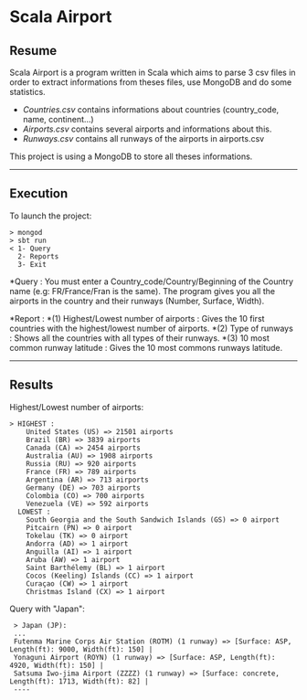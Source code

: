 
# Scala Airport

Resume
------

Scala Airport is a program written in Scala which aims to parse 3 csv files in order to extract informations from theses files, use MongoDB and do some statistics.


 * *Countries.csv* contains informations about countries (country_code, name, continent...)
 * *Airports.csv* contains several airports and informations about this.
 * *Runways.csv* contains all runways of the airports in airports.csv

This project is using a MongoDB to store all theses informations.

___
Execution
---------

To launch the project:

    > mongod
    > sbt run
    < 1- Query
      2- Reports
      3- Exit
      
 *Query : You must enter a Country_code/Country/Beginning of the Country name (e.g: FR/France/Fran is the same).
             The program gives you all the airports in the country and their runways (Number, Surface, Width).

 *Report :
     *(1) Highest/Lowest number of airports : Gives the 10 first countries with the highest/lowest
      number of airports.
     *(2) Type of runways : Shows all the countries with all types of their runways.
     *(3) 10 most common runway latitude : Gives the 10 most commons runways latitude.
     
___
Results
-------
Highest/Lowest number of airports:

    > HIGHEST :
    	United States (US) => 21501 airports
    	Brazil (BR) => 3839 airports
    	Canada (CA) => 2454 airports
    	Australia (AU) => 1908 airports
    	Russia (RU) => 920 airports
    	France (FR) => 789 airports
    	Argentina (AR) => 713 airports
    	Germany (DE) => 703 airports
    	Colombia (CO) => 700 airports
    	Venezuela (VE) => 592 airports
      LOWEST :
    	South Georgia and the South Sandwich Islands (GS) => 0 airport
    	Pitcairn (PN) => 0 airport
    	Tokelau (TK) => 0 airport
    	Andorra (AD) => 1 airport
    	Anguilla (AI) => 1 airport
    	Aruba (AW) => 1 airport
    	Saint Barthélemy (BL) => 1 airport
    	Cocos (Keeling) Islands (CC) => 1 airport
    	Curaçao (CW) => 1 airport
    	Christmas Island (CX) => 1 airport

Query with "Japan":

     > Japan (JP):
     ...
     Futenma Marine Corps Air Station (ROTM) (1 runway) => [Surface: ASP, Length(ft): 9000, Width(ft): 150] | 
     Yonaguni Airport (ROYN) (1 runway) => [Surface: ASP, Length(ft): 4920, Width(ft): 150] | 
     Satsuma Iwo-jima Airport (ZZZZ) (1 runway) => [Surface: concrete, Length(ft): 1713, Width(ft): 82] | 
     ----
